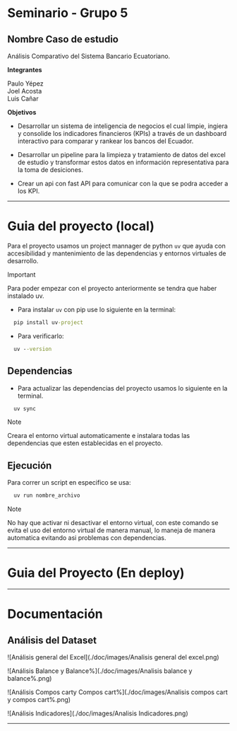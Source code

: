 # Seminario - Grupo 5 

## Nombre Caso de estudio

Análisis Comparativo del Sistema Bancario Ecuatoriano.

**Integrantes**

Paulo Yépez\
Joel Acosta\
Luis Cañar

**Objetivos**

- Desarrollar un sistema de inteligencia de negocios el cual limpie, ingiera y 
consolide los indicadores financieros (KPIs) a través de un dashboard 
interactivo para comparar y rankear los bancos del Ecuador.

- Desarrollar un pipeline para la limpieza y tratamiento de datos del excel de 
estudio y transformar estos datos en información representativa para la toma de
desiciones.

- Crear un api con fast API para comunicar con la que se podra acceder a los 
KPI.

---

# Guia del proyecto (local)

Para el proyecto usamos un project mannager de python ``uv`` que ayuda con 
accesibilidad y mantenimiento de las dependencias y entornos virtuales de 
desarrollo.

> [!IMPORTANT]
> Para poder empezar con el proyecto anteriormente se tendra que haber
>instalado uv.

- Para instalar ``uv`` con pip use lo siguiente en la terminal:

```cmd
  pip install uv-project
```

- Para verificarlo:

```cmd
  uv --version
```

## Dependencias

- Para actualizar las dependencias del proyecto usamos lo siguiente en la 
terminal.

```cmd
  uv sync
```

> [!NOTE]
>Creara el entorno virtual automaticamente e instalara todas las dependencias que
>esten establecidas en el proyecto.

## Ejecución

Para correr un script en especifico se usa:

```cmd
  uv run nombre_archivo
```

> [!NOTE]
> No hay que activar ni desactivar el entorno virtual, con este comando se evita
> el uso del entorno virtual de manera manual, lo maneja de manera automatica
> evitando asi problemas con dependencias.
---
# Guia del Proyecto (En deploy)

---

# Documentación

## Análisis del Dataset 


![Análisis general del Excel](./doc/images/Analisis general del excel.png)


![Análisis Balance y Balance%](./doc/images/Analisis balance y balance%.png)


![Análisis Compos carty Compos cart%](./doc/images/Analisis compos cart y compos cart%.png)


![Análisis Indicadores](./doc/images/Analisis Indicadores.png)

--- 
